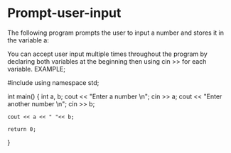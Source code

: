 # Prompt-user-input
 The following program prompts the user to input a number and stores it in the variable a:


You can accept user input multiple times throughout the program by declaring both variables at the beginning then using cin >> for each variable.
EXAMPLE; 

#include <iostream>
using namespace std;

int main()
{
    int a, b;
    cout << "Enter a number \n";
    cin >> a;
    cout << "Enter another number \n";
    cin >> b;

    cout << a << " "<< b;

    return 0;
}
